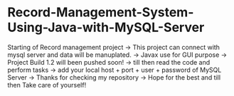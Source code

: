 # Record-Management-System-Using-Java-with-MySQL-Server

Starting of Record management project
-> This project can connect with mysql server and data will be manuplated.
-> Javax use for GUI purpose
-> Project Build 1.2 will been pushed soon!
-> till then read the code and perform tasks
-> add your local host + port + user + password of MySQL Server
-> Thanks for checking my repository
-> Hope for the best and till then Take care of yourself!

